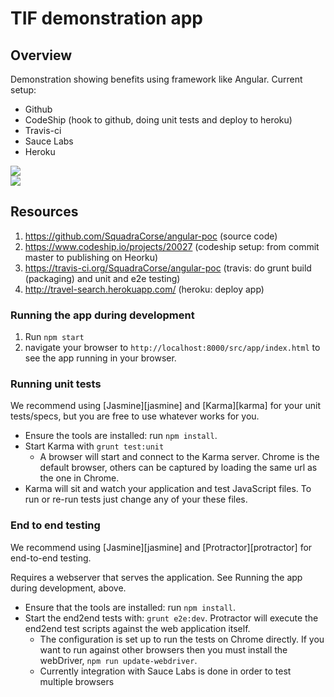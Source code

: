 # TIF demonstration app

## Overview

Demonstration showing benefits using framework like Angular. Current setup:

- Github
- CodeShip (hook to github, doing unit tests and deploy to heroku)
- Travis-ci
- Sauce Labs
- Heroku

<img src="https://travis-ci.org/SquadraCorse/angular-poc.svg?branch=master" /><br />
<img src="https://www.codeship.io/projects/7aef6a10-b206-0131-890f-4214b91a45ce/status" />


## Resources
1. https://github.com/SquadraCorse/angular-poc (source code)
2. https://www.codeship.io/projects/20027 (codeship setup: from commit master to publishing on Heorku)
3. https://travis-ci.org/SquadraCorse/angular-poc (travis: do grunt build (packaging) and unit and e2e testing)
4. http://travel-search.herokuapp.com/ (heroku: deploy app)


### Running the app during development

1. Run `npm start`
2. navigate your browser to `http://localhost:8000/src/app/index.html` to see the app running in your browser.

### Running unit tests

We recommend using [Jasmine][jasmine] and [Karma][karma] for your unit tests/specs, but you are free
to use whatever works for you.

- Ensure the tools are installed: run `npm install`.
- Start Karma with `grunt test:unit`
  - A browser will start and connect to the Karma server. Chrome is the default browser, others can
  be captured by loading the same url as the one in Chrome.
- Karma will sit and watch your application and test JavaScript files. To run or re-run tests just
  change any of your these files.


### End to end testing

We recommend using [Jasmine][jasmine] and [Protractor][protractor] for end-to-end testing.

Requires a webserver that serves the application. See Running the app during development, above.

- Ensure that the tools are installed: run `npm install`.
- Start the end2end tests with: `grunt e2e:dev`. Protractor will execute the
  end2end test scripts against the web application itself.
  - The configuration is set up to run the tests on Chrome directly. If you want to run against
    other browsers then you must install the webDriver, `npm run update-webdriver`.
  - Currently integration with Sauce Labs is done in order to test multiple browsers

